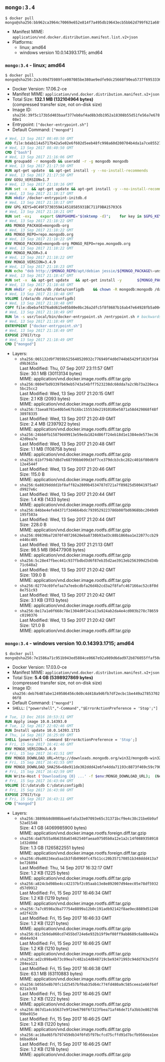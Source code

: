 ## `mongo:3.4`

```console
$ docker pull mongo@sha256:bb962ca3964c70069e652e814f7a495db19643ecb5bb62d799f621a68f4da90c
```

-	Manifest MIME: `application/vnd.docker.distribution.manifest.list.v2+json`
-	Platforms:
	-	linux; amd64
	-	windows version 10.0.14393.1715; amd64

### `mongo:3.4` - linux; amd64

```console
$ docker pull mongo@sha256:2a3c09d75989fce007085be380ae9edfe9dc25668f90ea5737f6953336bc0d84
```

-	Docker Version: 17.06.2-ce
-	Manifest MIME: `application/vnd.docker.distribution.manifest.v2+json`
-	Total Size: **132.1 MB (132104964 bytes)**  
	(compressed transfer size, not on-disk size)
-	Image ID: `sha256:39f5c173b5d403baaf377eb0af4ad8b3db1952a18308b55d51fe56a7e67808e1`
-	Entrypoint: `["docker-entrypoint.sh"]`
-	Default Command: `["mongod"]`

```dockerfile
# Wed, 13 Sep 2017 08:40:50 GMT
ADD file:bdab114a5717b42a5e02e6f602d5eeb48fc998a60d200704b4da1a7ce8552775 in / 
# Wed, 13 Sep 2017 08:40:50 GMT
CMD ["bash"]
# Wed, 13 Sep 2017 21:16:06 GMT
RUN groupadd -r mongodb && useradd -r -g mongodb mongodb
# Wed, 13 Sep 2017 21:17:50 GMT
RUN apt-get update 	&& apt-get install -y --no-install-recommends 		ca-certificates 		jq 		numactl 	&& rm -rf /var/lib/apt/lists/*
# Wed, 13 Sep 2017 21:17:50 GMT
ENV GOSU_VERSION=1.7
# Wed, 13 Sep 2017 21:18:16 GMT
RUN set -x 	&& apt-get update && apt-get install -y --no-install-recommends wget && rm -rf /var/lib/apt/lists/* 	&& wget -O /usr/local/bin/gosu "https://github.com/tianon/gosu/releases/download/$GOSU_VERSION/gosu-$(dpkg --print-architecture)" 	&& wget -O /usr/local/bin/gosu.asc "https://github.com/tianon/gosu/releases/download/$GOSU_VERSION/gosu-$(dpkg --print-architecture).asc" 	&& export GNUPGHOME="$(mktemp -d)" 	&& gpg --keyserver ha.pool.sks-keyservers.net --recv-keys B42F6819007F00F88E364FD4036A9C25BF357DD4 	&& gpg --batch --verify /usr/local/bin/gosu.asc /usr/local/bin/gosu 	&& rm -r "$GNUPGHOME" /usr/local/bin/gosu.asc 	&& chmod +x /usr/local/bin/gosu 	&& gosu nobody true 	&& apt-get purge -y --auto-remove wget
# Wed, 13 Sep 2017 21:18:17 GMT
RUN mkdir /docker-entrypoint-initdb.d
# Wed, 13 Sep 2017 21:18:17 GMT
ENV GPG_KEYS=0C49F3730359A14518585931BC711F9BA15703C6
# Wed, 13 Sep 2017 21:18:21 GMT
RUN set -ex; 	export GNUPGHOME="$(mktemp -d)"; 	for key in $GPG_KEYS; do 		gpg --keyserver ha.pool.sks-keyservers.net --recv-keys "$key"; 	done; 	gpg --export $GPG_KEYS > /etc/apt/trusted.gpg.d/mongodb.gpg; 	rm -r "$GNUPGHOME"; 	apt-key list
# Wed, 13 Sep 2017 21:18:22 GMT
ARG MONGO_PACKAGE=mongodb-org
# Wed, 13 Sep 2017 21:18:22 GMT
ARG MONGO_REPO=repo.mongodb.org
# Wed, 13 Sep 2017 21:18:22 GMT
ENV MONGO_PACKAGE=mongodb-org MONGO_REPO=repo.mongodb.org
# Wed, 13 Sep 2017 21:18:22 GMT
ENV MONGO_MAJOR=3.4
# Wed, 13 Sep 2017 21:18:22 GMT
ENV MONGO_VERSION=3.4.9
# Wed, 13 Sep 2017 21:18:23 GMT
RUN echo "deb http://$MONGO_REPO/apt/debian jessie/${MONGO_PACKAGE%-unstable}/$MONGO_MAJOR main" | tee "/etc/apt/sources.list.d/${MONGO_PACKAGE%-unstable}.list"
# Wed, 13 Sep 2017 21:18:47 GMT
RUN set -x 	&& apt-get update 	&& apt-get install -y 		${MONGO_PACKAGE}=$MONGO_VERSION 		${MONGO_PACKAGE}-server=$MONGO_VERSION 		${MONGO_PACKAGE}-shell=$MONGO_VERSION 		${MONGO_PACKAGE}-mongos=$MONGO_VERSION 		${MONGO_PACKAGE}-tools=$MONGO_VERSION 	&& rm -rf /var/lib/apt/lists/* 	&& rm -rf /var/lib/mongodb 	&& mv /etc/mongod.conf /etc/mongod.conf.orig
# Wed, 13 Sep 2017 21:18:48 GMT
RUN mkdir -p /data/db /data/configdb 	&& chown -R mongodb:mongodb /data/db /data/configdb
# Wed, 13 Sep 2017 21:18:48 GMT
VOLUME [/data/db /data/configdb]
# Wed, 13 Sep 2017 21:18:48 GMT
COPY file:dbebaf4376a8d615e05b80e0bc26a2dfc5f8f8687b16ab47e64928fb5a00498d in /usr/local/bin/ 
# Wed, 13 Sep 2017 21:18:49 GMT
RUN ln -s usr/local/bin/docker-entrypoint.sh /entrypoint.sh # backwards compat
# Wed, 13 Sep 2017 21:18:49 GMT
ENTRYPOINT ["docker-entrypoint.sh"]
# Wed, 13 Sep 2017 21:18:49 GMT
EXPOSE 27017/tcp
# Wed, 13 Sep 2017 21:18:49 GMT
CMD ["mongod"]
```

-	Layers:
	-	`sha256:065132d9f7059b525640520932c776949f4d0d744b65429f1026f3d4d9b3615a`  
		Last Modified: Thu, 07 Sep 2017 23:11:57 GMT  
		Size: 30.1 MB (30113134 bytes)  
		MIME: application/vnd.docker.image.rootfs.diff.tar.gzip
	-	`sha256:0804fbd93397b69eb5743a54bff7523238dc68dda7a2c9b73a226eca5bc25cc2`  
		Last Modified: Wed, 13 Sep 2017 21:20:15 GMT  
		Size: 2.1 KB (2093 bytes)  
		MIME: application/vnd.docker.image.rootfs.diff.tar.gzip
	-	`sha256:73aea8781e40b5e67b16bc15553de2191010be5871a58d429868f48f38978335`  
		Last Modified: Wed, 13 Sep 2017 21:20:49 GMT  
		Size: 2.4 MB (2397922 bytes)  
		MIME: application/vnd.docker.image.rootfs.diff.tar.gzip
	-	`sha256:24bb0fb15879d49913e59eda1824d86f724eb18d1e1384ede573ec3642d0ea7e`  
		Last Modified: Wed, 13 Sep 2017 21:20:48 GMT  
		Size: 1.1 MB (1108758 bytes)  
		MIME: application/vnd.docker.image.rootfs.diff.tar.gzip
	-	`sha256:61bf794b7d8d7e68799bb699d3df7ce379dcb3cbc282c4016f80d6f012e4544f`  
		Last Modified: Wed, 13 Sep 2017 21:20:46 GMT  
		Size: 115.0 B  
		MIME: application/vnd.docker.image.rootfs.diff.tar.gzip
	-	`sha256:6a8839dddd1bf8aff82a2809b4534787d721a7f89825d50041975a67d9927e6c`  
		Last Modified: Wed, 13 Sep 2017 21:20:44 GMT  
		Size: 1.4 KB (1433 bytes)  
		MIME: application/vnd.docker.image.rootfs.diff.tar.gzip
	-	`sha256:84bbe4efe84371f3d4664bdc7939529223786b08fbd6968bbc2049d9195f583a`  
		Last Modified: Wed, 13 Sep 2017 21:20:44 GMT  
		Size: 228.0 B  
		MIME: application/vnd.docker.image.rootfs.diff.tar.gzip
	-	`sha256:09839ba72070f40726620eba8730b93ad3c88b1860aa1e22077ccb29e446c405`  
		Last Modified: Wed, 13 Sep 2017 21:21:13 GMT  
		Size: 98.5 MB (98477908 bytes)  
		MIME: application/vnd.docker.image.rootfs.diff.tar.gzip
	-	`sha256:5c28e47fbec441c937fbdbd3d6f87eb35d2ae3913eb256399d25d34b71c648a2`  
		Last Modified: Wed, 13 Sep 2017 21:20:42 GMT  
		Size: 139.0 B  
		MIME: application/vnd.docker.image.rootfs.diff.tar.gzip
	-	`sha256:02774c69fefaa7a7eebcdbfa26d4b2cd3a2f8fafc467166ac52c8f0d8e751c93`  
		Last Modified: Wed, 13 Sep 2017 21:20:42 GMT  
		Size: 3.1 KB (3113 bytes)  
		MIME: application/vnd.docker.image.rootfs.diff.tar.gzip
	-	`sha256:8e17a1e0f668c78e1304d0f24ca13a924ab2da4e4cd003b278c78659c0190376`  
		Last Modified: Wed, 13 Sep 2017 21:20:42 GMT  
		Size: 121.0 B  
		MIME: application/vnd.docker.image.rootfs.diff.tar.gzip

### `mongo:3.4` - windows version 10.0.14393.1715; amd64

```console
$ docker pull mongo@sha256:7e1586a71c951b943ed5884ce0667e92a989d6dad972b876055ffaf50ae0d662
```

-	Docker Version: 17.03.0-ce
-	Manifest MIME: `application/vnd.docker.distribution.manifest.v2+json`
-	Total Size: **5.4 GB (5398927869 bytes)**  
	(compressed transfer size, not on-disk size)
-	Image ID: `sha256:deb76407abe1249586456c0d0c4d418a9d6fb7df2ecbc1be449a2785370206f8`
-	Default Command: `["mongod"]`
-	`SHELL`: `["powershell","-Command","$ErrorActionPreference = 'Stop';"]`

```dockerfile
# Tue, 13 Dec 2016 10:53:31 GMT
RUN Apply image 10.0.14393.0
# Tue, 12 Sep 2017 22:02:46 GMT
RUN Install update 10.0.14393.1715
# Thu, 14 Sep 2017 16:25:09 GMT
SHELL [powershell -Command $ErrorActionPreference = 'Stop';]
# Fri, 15 Sep 2017 16:41:46 GMT
ENV MONGO_VERSION=3.4.9
# Fri, 15 Sep 2017 16:41:51 GMT
ENV MONGO_DOWNLOAD_URL=http://downloads.mongodb.org/win32/mongodb-win32-x86_64-2008plus-ssl-3.4.9-signed.msi
# Fri, 15 Sep 2017 16:41:55 GMT
ENV MONGO_DOWNLOAD_SHA256=68e911de302ddd42e6fe4dda71193c8873f469c59c790fffdd645660e8a5b49a
# Fri, 15 Sep 2017 16:42:59 GMT
RUN Write-Host ('Downloading {0} ...' -f $env:MONGO_DOWNLOAD_URL); 	(New-Object System.Net.WebClient).DownloadFile($env:MONGO_DOWNLOAD_URL, 'mongo.msi'); 		Write-Host ('Verifying sha256 ({0}) ...' -f $env:MONGO_DOWNLOAD_SHA256); 	if ((Get-FileHash mongo.msi -Algorithm sha256).Hash -ne $env:MONGO_DOWNLOAD_SHA256) { 		Write-Host 'FAILED!'; 		exit 1; 	}; 		Write-Host 'Installing ...'; 	Start-Process msiexec -Wait 		-ArgumentList @( 			'/i', 			'mongo.msi', 			'/quiet', 			'/qn', 			'INSTALLLOCATION=C:\mongodb', 			'ADDLOCAL=all' 		); 	$env:PATH = 'C:\mongodb\bin;' + $env:PATH; 	[Environment]::SetEnvironmentVariable('PATH', $env:PATH, [EnvironmentVariableTarget]::Machine); 		Write-Host 'Verifying install ...'; 	Write-Host '  mongo --version'; mongo --version; 	Write-Host '  mongod --version'; mongod --version; 		Write-Host 'Removing ...'; 	Remove-Item C:\mongodb\bin\*.pdb -Force; 	Remove-Item C:\windows\installer\*.msi -Force; 	Remove-Item mongo.msi -Force; 		Write-Host 'Complete.';
# Fri, 15 Sep 2017 16:43:04 GMT
VOLUME [C:\data\db C:\data\configdb]
# Fri, 15 Sep 2017 16:43:08 GMT
EXPOSE 27017/tcp
# Fri, 15 Sep 2017 16:43:11 GMT
CMD ["mongod"]
```

-	Layers:
	-	`sha256:3889bb8d808bbae6fa5a33e07093e65c31371bcf9e4c38c21be6b9af52ad1548`  
		Size: 4.1 GB (4069985900 bytes)  
		MIME: application/vnd.docker.image.rootfs.foreign.diff.tar.gzip
	-	`sha256:da87b55a9b6358a65462540faeaa97505b0a12e1a2c14f08893589181d32d00d`  
		Size: 1.3 GB (1265822551 bytes)  
		MIME: application/vnd.docker.image.rootfs.foreign.diff.tar.gzip
	-	`sha256:d9a80234ea5aa1b3fdb0960fc47b11cc20b357170851b348ddd413a7be726094`  
		Last Modified: Thu, 14 Sep 2017 16:32:17 GMT  
		Size: 1.2 KB (1225 bytes)  
		MIME: application/vnd.docker.image.rootfs.diff.tar.gzip
	-	`sha256:a824cbd98be4cc42237bf2c05aab13e8e892007d94eec05e78df5932d57d9912`  
		Last Modified: Fri, 15 Sep 2017 16:46:34 GMT  
		Size: 1.2 KB (1219 bytes)  
		MIME: application/vnd.docker.image.rootfs.diff.tar.gzip
	-	`sha256:7a7c0598a3ba77754e8899a12b0c191adb92142f8ae9ec8889d51240ad2f422b`  
		Last Modified: Fri, 15 Sep 2017 16:46:33 GMT  
		Size: 1.2 KB (1221 bytes)  
		MIME: application/vnd.docker.image.rootfs.diff.tar.gzip
	-	`sha256:81c5b9da060cd7455bd724e6e932b19f9ef08ff9ab8689c6a88e442a4b64e924`  
		Last Modified: Fri, 15 Sep 2017 16:46:25 GMT  
		Size: 1.2 KB (1210 bytes)  
		MIME: application/vnd.docker.image.rootfs.diff.tar.gzip
	-	`sha256:ad2c098a4b73c09ea7c482a14d848719cbe93471993c94dd763e25fd284ea121`  
		Last Modified: Fri, 15 Sep 2017 16:46:38 GMT  
		Size: 63.1 MB (63110883 bytes)  
		MIME: application/vnd.docker.image.rootfs.diff.tar.gzip
	-	`sha256:b05b5e8b70fc1d25457bf0ab35d64c774fd480a9c585ceea1e66f64f021a3c93`  
		Last Modified: Fri, 15 Sep 2017 16:46:25 GMT  
		Size: 1.2 KB (1222 bytes)  
		MIME: application/vnd.docker.image.rootfs.diff.tar.gzip
	-	`sha256:867d1a4cb5637e9f24e6798f6f323fbea71af46de71fa3bb3e8027d699be015e`  
		Last Modified: Fri, 15 Sep 2017 16:46:25 GMT  
		Size: 1.2 KB (1220 bytes)  
		MIME: application/vnd.docker.image.rootfs.diff.tar.gzip
	-	`sha256:ac10ad65fb797459db34f0fd5f97bcfcd75cffd91d7bcfb956eea1eeb6bad6d4`  
		Last Modified: Fri, 15 Sep 2017 16:46:25 GMT  
		Size: 1.2 KB (1218 bytes)  
		MIME: application/vnd.docker.image.rootfs.diff.tar.gzip
